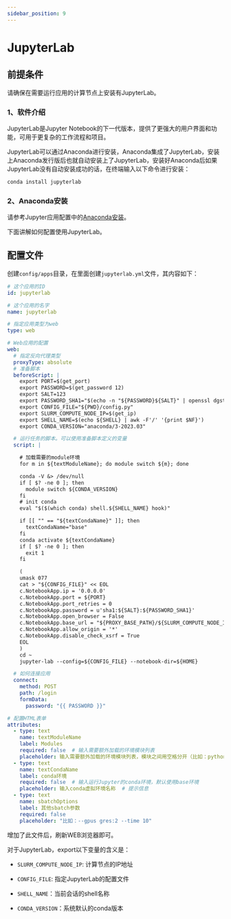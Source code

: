 ```yaml
---
sidebar_position: 9
---
```


# JupyterLab

## 前提条件

请确保在需要运行应用的计算节点上安装有JupyterLab。

### 1、软件介绍

JupyterLab是Jupyter Notebook的下一代版本，提供了更强大的用户界面和功能，可用于更复杂的工作流程和项目。

JupyterLab可以通过Anaconda进行安装，Anaconda集成了JupyterLab，安装上Anaconda发行版后也就自动安装上了JupyterLab，安装好Anaconda后如果JupyterLab没有自动安装成功的话，在终端输入以下命令进行安装：

```bash
conda install jupyterlab
```

### 2、Anaconda安装

请参考Jupyter应用配置中的[Anaconda安装](./jupyter.md)。

下面讲解如何配置使用JupyterLab。

## 配置文件

创建`config/apps`目录，在里面创建`jupyterlab.yml`文件，其内容如下：

```yaml title="config/apps/jupyterlab.yml"
# 这个应用的ID
id: jupyterlab

# 这个应用的名字
name: jupyterlab

# 指定应用类型为web
type: web

# Web应用的配置
web:
  # 指定反向代理类型
  proxyType: absolute
  # 准备脚本
  beforeScript: |
    export PORT=$(get_port)
    export PASSWORD=$(get_password 12)
    export SALT=123
    export PASSWORD_SHA1="$(echo -n "${PASSWORD}${SALT}" | openssl dgst -sha1 | awk '{print $NF}')"
    export CONFIG_FILE="${PWD}/config.py"
    export SLURM_COMPUTE_NODE_IP=$(get_ip)
    export SHELL_NAME=$(echo ${SHELL} | awk -F'/' '{print $NF}')
    export CONDA_VERSION="anaconda/3-2023.03"

  # 运行任务的脚本。可以使用准备脚本定义的变量
  script: |

    # 加载需要的module环境
    for m in ${textModuleName}; do module switch ${m}; done

    conda -V &> /dev/null
    if [ $? -ne 0 ]; then
      module switch ${CONDA_VERSION}
    fi
    # init conda
    eval "$($(which conda) shell.${SHELL_NAME} hook)"

    if [[ "" == "${textCondaName}" ]]; then
      textCondaName="base"
    fi
    conda activate ${textCondaName}
    if [ $? -ne 0 ]; then
      exit 1
    fi

    (
    umask 077
    cat > "${CONFIG_FILE}" << EOL
    c.NotebookApp.ip = '0.0.0.0'
    c.NotebookApp.port = ${PORT}
    c.NotebookApp.port_retries = 0
    c.NotebookApp.password = u'sha1:${SALT}:${PASSWORD_SHA1}'
    c.NotebookApp.open_browser = False
    c.NotebookApp.base_url = "${PROXY_BASE_PATH}/${SLURM_COMPUTE_NODE_IP}/${PORT}/"
    c.NotebookApp.allow_origin = '*'
    c.NotebookApp.disable_check_xsrf = True
    EOL
    )
    cd ~
    jupyter-lab --config=${CONFIG_FILE} --notebook-dir=${HOME}

  # 如何连接应用
  connect:
    method: POST
    path: /login
    formData:
      password: "{{ PASSWORD }}"

# 配置HTML表单
attributes:
  - type: text
    name: textModuleName
    label: Modules
    required: false  # 输入需要额外加载的环境模块列表
    placeholder: 输入需要额外加载的环境模块列表，模块之间用空格分开（比如：python/2.7.5 code-server/4.9.1）  # 提示信息
  - type: text
    name: textCondaName
    label: conda环境
    required: false  # 输入运行Jupyter的conda环境，默认使用base环境
    placeholder: 输入conda虚拟环境名称  # 提示信息
  - type: text
    name: sbatchOptions
    label: 其他sbatch参数
    required: false
    placeholder: "比如：--gpus gres:2 --time 10"
```

增加了此文件后，刷新WEB浏览器即可。

对于JupyterLab，export以下变量的含义是：

- `SLURM_COMPUTE_NODE_IP`: 计算节点的IP地址

- `CONFIG_FILE`: 指定JupyterLab的配置文件

- `SHELL_NAME`：当前会话的shell名称

- `CONDA_VERSION`：系统默认的conda版本
